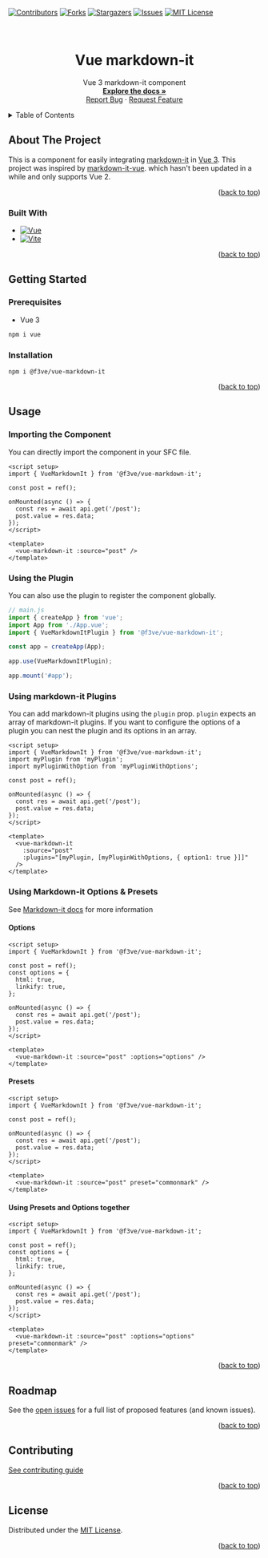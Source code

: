 <!-- Improved compatibility of back to top link: See: https://github.com/othneildrew/Best-README-Template/pull/73 -->

<a name="readme-top"></a>

<!--
*** Thanks for checking out the Best-README-Template. If you have a suggestion
*** that would make this better, please fork the repo and create a pull request
*** or simply open an issue with the tag "enhancement".
*** Don't forget to give the project a star!
*** Thanks again! Now go create something AMAZING! :D
-->

<!-- PROJECT SHIELDS -->
<!--
*** I'm using markdown "reference style" links for readability.
*** Reference links are enclosed in brackets [ ] instead of parentheses ( ).
*** See the bottom of this document for the declaration of the reference variables
*** for contributors-url, forks-url, etc. This is an optional, concise syntax you may use.
*** https://www.markdownguide.org/basic-syntax/#reference-style-links
-->

[![Contributors][contributors-shield]][contributors-url]
[![Forks][forks-shield]][forks-url]
[![Stargazers][stars-shield]][stars-url]
[![Issues][issues-shield]][issues-url]
[![MIT License][license-shield]][license-url]

<!-- [![LinkedIn][linkedin-shield]][linkedin-url] -->

<!-- PROJECT LOGO -->
<br />
<div align="center">

<h1 align="center">Vue markdown-it</h1>

  <p align="center">
    Vue 3 markdown-it component
    <br />
    <a href="https://github.com/f3ve/vue-markdown-it"><strong>Explore the docs »</strong></a>
    <br />
    <a href="https://github.com/f3ve/vue-markdown-it/issues">Report Bug</a>
    ·
    <a href="https://github.com/f3ve/vue-markdown-it/issues">Request Feature</a>
  </p>
</div>

<!-- TABLE OF CONTENTS -->
<details>
  <summary>Table of Contents</summary>
  <ol>
    <li>
      <a href="#about-the-project">About The Project</a>
      <ul>
        <li><a href="#built-with">Built With</a></li>
      </ul>
    </li>
    <li>
      <a href="#getting-started">Getting Started</a>
      <ul>
        <li><a href="#prerequisites">Prerequisites</a></li>
        <li><a href="#installation">Installation</a></li>
      </ul>
    </li>
    <li><a href="#usage">Usage</a></li>
    <li><a href="#roadmap">Roadmap</a></li>
    <li><a href="#contributing">Contributing</a></li>
    <li><a href="#license">License</a></li>
    <li><a href="#contact">Contact</a></li>
    <li><a href="#acknowledgments">Acknowledgments</a></li>
  </ol>
</details>

<!-- ABOUT THE PROJECT -->

## About The Project

This is a component for easily integrating [markdown-it](https://github.com/markdown-it/markdown-it) in [Vue 3](https://vuejs.org/). This project was inspired by [markdown-it-vue](https://github.com/ravenq/markdown-it-vue). which hasn't been updated in a while and only supports Vue 2.

<p align="right">(<a href="#readme-top">back to top</a>)</p>

### Built With

- [![Vue][Vue.js]][Vue-url]
- [![Vite][Vite.js]][Vite-url]

<p align="right">(<a href="#readme-top">back to top</a>)</p>

<!-- GETTING STARTED -->

## Getting Started

### Prerequisites

- Vue 3

```bash
npm i vue
```

### Installation

```
npm i @f3ve/vue-markdown-it
```

<p align="right">(<a href="#readme-top">back to top</a>)</p>

<!-- USAGE EXAMPLES -->

## Usage

### Importing the Component

You can directly import the component in your SFC file.

```vue
<script setup>
import { VueMarkdownIt } from '@f3ve/vue-markdown-it';

const post = ref();

onMounted(async () => {
  const res = await api.get('/post');
  post.value = res.data;
});
</script>

<template>
  <vue-markdown-it :source="post" />
</template>
```

### Using the Plugin

You can also use the plugin to register the component globally.

```js
// main.js
import { createApp } from 'vue';
import App from './App.vue';
import { VueMarkdownItPlugin } from '@f3ve/vue-markdown-it';

const app = createApp(App);

app.use(VueMarkdownItPlugin);

app.mount('#app');
```

### Using markdown-it Plugins

You can add markdown-it plugins using the `plugin` prop. `plugin` expects an array of markdown-it plugins. If you want to configure the options of a plugin you can nest the plugin and its options in an array.

```vue
<script setup>
import { VueMarkdownIt } from '@f3ve/vue-markdown-it';
import myPlugin from 'myPlugin';
import myPluginWithOption from 'myPluginWithOptions';

const post = ref();

onMounted(async () => {
  const res = await api.get('/post');
  post.value = res.data;
});
</script>

<template>
  <vue-markdown-it
    :source="post"
    :plugins="[myPlugin, [myPluginWithOptions, { option1: true }]]"
  />
</template>
```

### Using Markdown-it Options & Presets

See [Markdown-it docs](https://markdown-it.github.io/markdown-it/#MarkdownIt.new) for more information

#### Options

```vue
<script setup>
import { VueMarkdownIt } from '@f3ve/vue-markdown-it';

const post = ref();
const options = {
  html: true,
  linkify: true,
};

onMounted(async () => {
  const res = await api.get('/post');
  post.value = res.data;
});
</script>

<template>
  <vue-markdown-it :source="post" :options="options" />
</template>
```

#### Presets

```vue
<script setup>
import { VueMarkdownIt } from '@f3ve/vue-markdown-it';

const post = ref();

onMounted(async () => {
  const res = await api.get('/post');
  post.value = res.data;
});
</script>

<template>
  <vue-markdown-it :source="post" preset="commonmark" />
</template>
```

#### Using Presets and Options together

```vue
<script setup>
import { VueMarkdownIt } from '@f3ve/vue-markdown-it';

const post = ref();
const options = {
  html: true,
  linkify: true,
};

onMounted(async () => {
  const res = await api.get('/post');
  post.value = res.data;
});
</script>

<template>
  <vue-markdown-it :source="post" :options="options" preset="commonmark" />
</template>
```

<p align="right">(<a href="#readme-top">back to top</a>)</p>
<!-- ROADMAP -->

## Roadmap

See the [open issues](https://github.com/f3ve/vue-markdown-it/issues) for a full list of proposed features (and known issues).

<p align="right">(<a href="#readme-top">back to top</a>)</p>

<!-- CONTRIBUTING -->

## Contributing

[See contributing guide](https://github.com/f3ve/.github/blob/main/CONTRIBUTING.md)

<p align="right">(<a href="#readme-top">back to top</a>)</p>

<!-- LICENSE -->

## License

Distributed under the [MIT License](https://github.com/f3ve/vue-markdown-it/blob/main/LICENSE).

<p align="right">(<a href="#readme-top">back to top</a>)</p>

<!-- MARKDOWN LINKS & IMAGES -->
<!-- https://www.markdownguide.org/basic-syntax/#reference-style-links -->

[contributors-shield]: https://img.shields.io/github/contributors/f3ve/vue-markdown-it.svg?style=for-the-badge
[contributors-url]: https://github.com/f3ve/vue-markdown-it/graphs/contributors
[forks-shield]: https://img.shields.io/github/forks/f3ve/vue-markdown-it.svg?style=for-the-badge
[forks-url]: https://github.com/f3ve/vue-markdown-it/network/members
[stars-shield]: https://img.shields.io/github/stars/f3ve/vue-markdown-it.svg?style=for-the-badge
[stars-url]: https://github.com/f3ve/vue-markdown-it/stargazers
[issues-shield]: https://img.shields.io/github/issues/f3ve/vue-markdown-it.svg?style=for-the-badge
[issues-url]: https://github.com/f3ve/vue-markdown-it/issues
[license-shield]: https://img.shields.io/github/license/f3ve/vue-markdown-it.svg?style=for-the-badge
[license-url]: https://github.com/f3ve/vue-markdown-it/blob/master/LICENSE.txt
[linkedin-shield]: https://img.shields.io/badge/-LinkedIn-black.svg?style=for-the-badge&logo=linkedin&colorB=555
[linkedin-url]: https://linkedin.com/in/linkedin_username
[product-screenshot]: images/screenshot.png
[Next.js]: https://img.shields.io/badge/next.js-000000?style=for-the-badge&logo=nextdotjs&logoColor=white
[Next-url]: https://nextjs.org/
[React.js]: https://img.shields.io/badge/React-20232A?style=for-the-badge&logo=react&logoColor=61DAFB
[React-url]: https://reactjs.org/
[Vue.js]: https://img.shields.io/badge/Vue.js-35495E?style=for-the-badge&logo=vuedotjs&logoColor=4FC08D
[Vue-url]: https://vuejs.org/
[Vite.js]: https://img.shields.io/badge/VITE-35495E?style=for-the-badge&logo=vite
[Vite-url]: https://vitejs.dev
